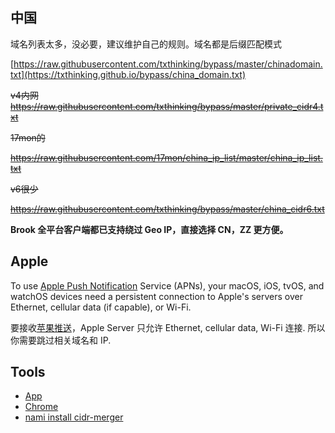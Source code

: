## 中国

域名列表太多，没必要，建议维护自己的规则。域名都是后缀匹配模式

[https://raw.githubusercontent.com/txthinking/bypass/master/chinadomain.txt](https://txthinking.github.io/bypass/china_domain.txt)

~~v4内网~~<br/>
~~https://raw.githubusercontent.com/txthinking/bypass/master/private_cidr4.txt~~

~~17mon的~~<br/>

~~https://raw.githubusercontent.com/17mon/china_ip_list/master/china_ip_list.txt~~

~~v6很少~~<br/>

~~https://raw.githubusercontent.com/txthinking/bypass/master/china_cidr6.txt~~

**Brook 全平台客户端都已支持绕过 Geo IP，直接选择 CN，ZZ 更方便。**

## Apple

To use [Apple Push Notification](apple/) Service (APNs), your macOS, iOS, tvOS, and watchOS devices need a persistent connection to Apple's servers over Ethernet, cellular data (if capable), or Wi-Fi.

要接收[苹果推送](/apple)，Apple Server 只允许 Ethernet, cellular data, Wi-Fi 连接. 所以你需要跳过相关域名和 IP.

## Tools

-   [App](https://www.txthinking.com/vioeye.html)
-   [Chrome](https://chrome.google.com/webstore/detail/ipvfoo/ecanpcehffngcegjmadlcijfolapggal)
-   [nami install cidr-merger](https://github.com/zhanhb/cidr-merger)
